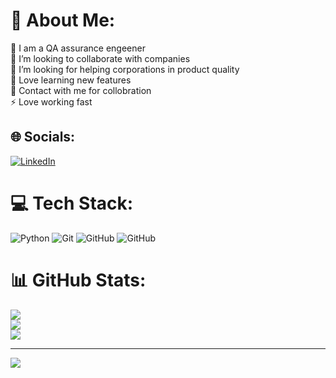 # 💫 About Me:
🔭 I am a QA assurance engeener<br>👯 I’m looking to collaborate with companies<br>🤝 I’m looking for helping corporations in product quality<br>🌱 Love learning new features<br>💬 Contact with me for collobration<br>⚡ Love working fast


## 🌐 Socials:
[![LinkedIn](https://img.shields.io/badge/LinkedIn-%230077B5.svg?logo=linkedin&logoColor=white)](https://linkedin.com/in/https://www.linkedin.com/in/gevorg-gevorgyan-204b80341/) 

# 💻 Tech Stack:
![Python](https://img.shields.io/badge/python-3670A0?style=for-the-badge&logo=python&logoColor=ffdd54) ![Git](https://img.shields.io/badge/git-%23F05033.svg?style=for-the-badge&logo=git&logoColor=white) ![GitHub](https://img.shields.io/badge/github-%23121011.svg?style=for-the-badge&logo=github&logoColor=white) ![GitHub](https://img.shields.io/badge/GitHub-FFD43B?style=for-the-badge&logo=github&logoColor=white&color=red)
# 📊 GitHub Stats:
![](https://github-readme-stats.vercel.app/api?username=GGev2003&theme=dark&hide_border=false&include_all_commits=false&count_private=false)<br/>
![](https://github-readme-streak-stats.herokuapp.com/?user=GGev2003&theme=dark&hide_border=false)<br/>
![](https://github-readme-stats.vercel.app/api/top-langs/?username=GGev2003&theme=dark&hide_border=false&include_all_commits=false&count_private=false&layout=compact)

---
[![](https://visitcount.itsvg.in/api?id=GGev2003&icon=0&color=0)](https://visitcount.itsvg.in)

<!-- Proudly created with GPRM ( https://gprm.itsvg.in ) -->
